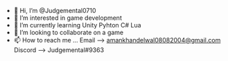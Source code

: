 - 👋 Hi, I’m @Judgemental0710
- 👀 I’m interested in game development
- 🌱 I’m currently learning Unity Pyhton C# Lua
- 💞️ I’m looking to collaborate on a game
- 📫 How to reach me ...
      Email --> amankhandelwal08082004@gmail.com
      Discord --> Judgemental#9363
      
<!---
Judgemental0710/Judgemental0710 is a ✨ special ✨ repository because its `README.md` (this file) appears on your GitHub profile.
You can click the Preview link to take a look at your changes.
--->
